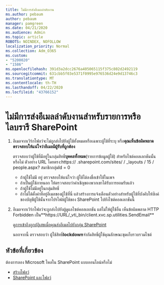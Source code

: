 ```yaml
---
title: ไม่มีการส่งอีเมลลําดับงาน
ms.author: pebaum
author: pebaum
manager: pamgreen
ms.date: 04/21/2020
ms.audience: Admin
ms.topic: article
ROBOTS: NOINDEX, NOFOLLOW
localization_priority: Normal
ms.collection: Adm_O365
ms.custom:
- "5200020"
- "1586"
ms.openlocfilehash: 391d3a2dcc2676a405065115f375c802d2492119
ms.sourcegitcommit: 631cbb5f03e5371f0995e976536d24e9d13746c3
ms.translationtype: MT
ms.contentlocale: th-TH
ms.lasthandoff: 04/22/2020
ms.locfileid: "43766152"
---
```

# <a name="workflow-email-is-not-being-sent-for-a-sharepoint-list-or-library"></a>ไม่มีการส่งอีเมลลําดับงานสําหรับรายการหรือไลบรารี SharePoint

1. อีเมลจากเวิร์กโฟลว์จะไม่ถูกส่งไปยังผู้ใช้ทั้งหมดหรือเฉพาะผู้ใช้ที่ระบุ หรือ**คุณเห็นข้อผิดพลาด ตรวจสอบให้แน่ใจว่าอีเมลมีผู้รับที่ถูกต้อง**

    ตรวจสอบว่าผู้ใช้ที่มีอยู่ในกลุ่มสิทธิ์**บุคคลทั้งหมด**(รายการข้อมูลผู้ใช้) สําหรับไซต์คอลเลกชันนั้นหรือไม่  ตัวอย่าง URL โดยตรง<tenant>:<sitename>https:// .sharepoint.com/sites/ / _layouts / 15 / people.aspx? สมาชิกกลุ่มId = 0

    - ถ้าผู้ใช้ไม่มี อยู่ ตรวจสอบให้แน่ใจว่า ผู้ใช้ได้ลงชื่อเข้าใช้ในเพจ 
    - ถ้าเป็นผู้ใช้ภายนอก ให้ตรวจสอบว่าคําเชิญของพวกเขาได้รับการยอมรับแล้ว
    - ถ้าผู้ใช้ไม่มีอยู่ในกลุ่มสิทธิ์
    - ถ้าไม่ได้ตั้งค่าที่อยู่อีเมลของผู้ใช้ที่นี่ แล้วสร้างการแจ้งเตือนตัวอย่างสําหรับผู้ใช้ที่บังคับให้ซิงค์ของบัญชีผู้ใช้นั้นจากโปรไฟล์ผู้ใช้ของ SharePoint ไปยังไซต์คอลเลกชันนี้
 
2. อีเมลจากเวิร์กโฟลว์จะถูกส่งไปยังผู้ดูแลไซต์คอลเลกชัน แต่ไม่ให้ผู้ใช้อื่น เห็นข้อผิดพลาด HTTP Forbidden เป็น**<span>https:</span>//URL/_vti_bin/client.xvc.sp.utilities.SendEmail**
 

    ดู[การเข้าถึงถูกปฏิเสธเมื่อคุณส่งอีเมลไปยังกลุ่ม SharePoint](https://docs.microsoft.com/sharepoint/support/sharing-and-permissions/access-denied-when-send-an-email-to-groups)

    นอกจากนี้ ตรวจสอบว่า ผู้ใช้สิทธิ์**lockdown**จํากัดสิทธิ์ผู้ใช้คุณลักษณะชุดเก็บรวบรวมไซต์


## <a name="related-topics"></a>หัวข้อที่เกี่ยวข้อง
ต้องการลอง Microsoft ไหลใน SharePoint แบบออนไลน์หรือไม่
- [สร้างโฟลว์](https://support.office.com/article/Create-a-flow-for-a-list-or-library-in-SharePoint-Online-or-OneDrive-for-Business-a9c3e03b-0654-46af-a254-20252e580d01) 
- [SharePoint และโฟลว์](https://flow.microsoft.com/blog/sharepoint-and-flow/) 


